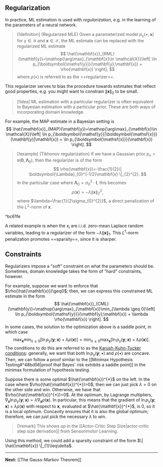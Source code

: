 ## Regularization

In practice, ML estimation is used with *regularization*, e.g. in the learning of the parameters of a neural network.

> [!definition] (Regularized MLE)
> Given a parameterized model $p_{\boldsymbol{\mathsf{y}}}(\bullet;\mathbf{x})$ for $\boldsymbol{\mathsf{y}}\in \mathcal{Y}$ and $\mathbf{x}\in \mathcal{X}$, the ML estimate can be replaced with the regularized ML estimate
> $$
> \hat{\mathbf{x}}_{RML}(\mathbf{y})=\mathop{\arg\max}_{\mathbf{x}\in \mathcal{X}}\left[ \ln p_{\boldsymbol{\mathsf{y}}}(\mathbf{y};\mathbf{x}) + \rho(\mathbf{x}) \right],
> $$
> where $\rho(\bullet)$ is referred to as the ==regularizer==.

This regularizer serves to bias the procedure towards estimates that reflect good properties, e.g. you might want to constrain $\| \mathbf{x} \|_{2}$ to be small.

> [!idea]
> ML estimation with a particular regularizer is often equivalent to Bayesian estimation with a particular prior. These are both ways of incorporating domain knowledge.

For example, the MAP estimate in a Bayesian setting is
$$
\hat{\mathbf{x}}_{MAP}(\mathbf{y})=\mathop{\arg\max}_{\mathbf{x}\in \mathcal{X}}\left[ \ln p_{\boldsymbol{\mathsf{y}}|\boldsymbol{\mathsf{x}}}(\mathbf{y}|\mathbf{x}) + \ln p_{\boldsymbol{\mathsf{x}}}(\mathbf{x}) \right]. 
$$

> [!example] (Tikhonov regularization)
> If we have a Gaussian prior $p_{\boldsymbol{\mathsf{x}}}=\mathtt{N}(\mathbf{0},\boldsymbol{\Lambda}_{0})$, then the regularizer is of the form
> $$
> \rho(\mathbf{x})=-\frac{1}{2}\| \boldsymbol{\Lambda}_{0}^{-1/2}\mathbf{x} \|_{2}^{2}.
> $$
> In the particular case where $\boldsymbol{\Lambda}_{0}=\sigma_{0}^{2}\cdot\mathbf{I}$, this becomes
> $$
> \rho(\mathbf{x})=-\lambda \| \mathbf{x} \|_{2}^{2},
> $$
> where $\lambda=\frac{1}{2\sigma_{0}^{2}}$, a direct penalization of the $L^{2}$-norm of $\mathbf{x}$.

^bc61fe

A related example is when the $\mathsf{x}_{i}$ are i.i.d. zero-mean Laplace random variables, leading to a regularizer of the form $-\lambda \| \mathbf{x} \|_{1}$. This $L^{1}$-norm penalization promotes ==sparsity==, since it is sharper.

## Constraints

Regularizers impose a "soft" constraint on what the parameters should be. Sometimes, domain knowledge takes the form of "hard" constraints, however.

For example, suppose we want to enforce that $\rho(\hat{\mathbf{x}})\geq0$; then, we can express this constrained ML estimate in the form
$$
\hat{\mathbf{x}}_{CML}(\mathbf{y})=\mathop{\arg\max}_{\mathbf{x}}\min_{\lambda \geq 0}\left[ \ln p_{\boldsymbol{\mathsf{y}}}(\mathbf{y};\mathbf{x}) + \lambda \rho(\mathbf{x}) \right].
$$
In some cases, the solution to the optimization above is a saddle point, in which case
$$
\max_{\mathbf{x}}\min_{\lambda \geq 0}\left[ \ln p_{\boldsymbol{\mathsf{y}}}(\mathbf{y};\mathbf{x}) + \lambda \rho(\mathbf{x}) \right] = \min_{\lambda \geq 0}\max_{\mathbf{x}}\left[ \ln p_{\boldsymbol{\mathsf{y}}}(\mathbf{y};\mathbf{x}) + \lambda \rho(\mathbf{x}) \right].
$$
The conditions to do this are referred to as the [Karush-Kuhn-Tucker conditions](https://en.wikipedia.org/wiki/Karush%E2%80%93Kuhn%E2%80%93Tucker_conditions): generally, we want that both $\ln p_{\boldsymbol{\mathsf{y}}}(\mathbf{y};\bullet)$ and $\rho(\bullet)$ are concave. Then, we can follow a proof similar to the [[Minimax Hypothesis Testing#^48bd56|proof that Bayes' risk exhibits a saddle point]] in the minimax formulation of hypothesis testing.

Suppose there is some optimal $\hat{\mathbf{x}}^{*}$ on the left. In the case where $\rho(\hat{\mathbf{x}}^{*})>0$, then we can just pick $\lambda=0$ on the other side and win. Otherwise, we have that $\rho(\hat{\mathbf{x}}^{*})=0$. At the optimum, by Lagrange multipliers, $\nabla_{\mathbf{x}}\ln p_{\boldsymbol{\mathsf{y}}}(\mathbf{y};\mathbf{x})=\lambda\nabla_{\mathbf{x}}\rho(\mathbf{x})$. In particular, this means that the gradient of $\ln p_{\boldsymbol{\mathsf{y}}}(\mathbf{y};\mathbf{x})+\lambda \rho(\mathbf{x})$ with respect to $\mathbf{x}$, evaluated at $\hat{\mathbf{x}}^{*}$, is $0$, so it is a local optimum. Concavity ensures that it is also the global optimum; therefore, we can just pick the necessary $\lambda$ to win.

> [!remark]
> This shows up in the [[Actor-Critic Step Size|actor-critic step size derivation]] from Sensorimotor Learning. 
> 

Using this method, we could add a sparsity constraint of the form $\| \hat{\mathbf{x}} \|_{1}\leq\delta$.

---

**Next:** [[The Gauss-Markov Theorem]]